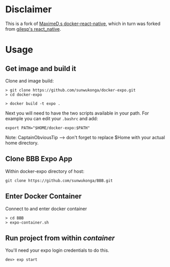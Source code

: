 # Disclaimer

This is a fork of [MaximeD,s docker-react-native](https://github.com/MaximeD/docker-react-native), which in turn was forked from [gilesp's react_native](https://github.com/gilesp/docker/tree/master/react_native).

# Usage

## Get image and build it

Clone and image build:
```
> git clone https://github.com/sunwukonga/docker-expo.git
> cd docker-expo

> docker build -t expo . 
```

Next you will need to have the two scripts available in your path. For example you can edit your `.bashrc` and add:
```
export PATH="$HOME/docker-expo:$PATH"
```
Note: CaptainObviousTip --> don't forget to replace $Home with your actual home directory.

## Clone BBB Expo App

Within docker-expo directory of host:
```
git clone https://github.com/sunwukonga/BBB.git
```

## Enter Docker Container

Connect to and enter docker container
```
> cd BBB
> expo-container.sh
```

## Run project from within *container*

You'll need your expo login credentials to do this.
```
dev> exp start
```

